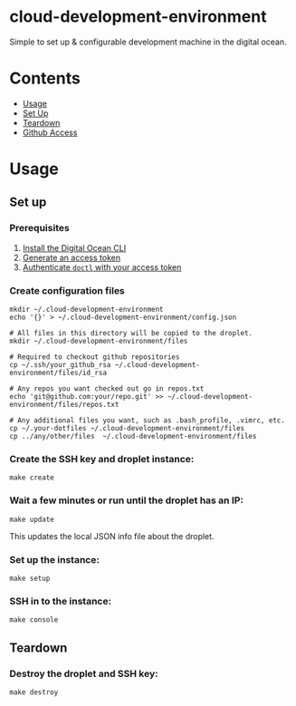# cloud-development-environment

Simple to set up & configurable development machine in the digital ocean.

# Contents

- [Usage](https://github.com/benjaminbergstein/devbox#usage)
- [Set Up](https://github.com/benjaminbergstein/devbox#set-up)
- [Teardown](https://github.com/benjaminbergstein/devbox#teardown)
- [Github Access](https://github.com/benjaminbergstein/devbox#github-access)

# Usage

## Set up

### Prerequisites

1. [Install the Digital Ocean CLI](https://github.com/digitalocean/doctl)
2. [Generate an access token](https://cloud.digitalocean.com/account/api/tokens/new)
3. [Authenticate `doctl` with your access token](https://github.com/digitalocean/doctl#authenticating-with-digitalocean)

### Create configuration files

```
mkdir ~/.cloud-development-environment
echo '{}' > ~/.cloud-development-environment/config.json

# All files in this directory will be copied to the droplet.
mkdir ~/.cloud-development-environment/files

# Required to checkout github repositories
cp ~/.ssh/your_github_rsa ~/.cloud-development-environment/files/id_rsa

# Any repos you want checked out go in repos.txt
echo 'git@github.com:your/repo.git' >> ~/.cloud-development-environment/files/repos.txt

# Any additional files you want, such as .bash_profile, .vimrc, etc.
cp ~/.your-dotfiles ~/.cloud-development-environment/files
cp ../any/other/files  ~/.cloud-development-environment/files
```

### Create the SSH key and droplet instance:

```
make create
```

### Wait a few minutes or run until the droplet has an IP:

```
make update
```

This updates the local JSON info file about the droplet.

### Set up the instance:

```
make setup
```

### SSH in to the instance:

```
make console
```

## Teardown

### Destroy the droplet and SSH key:

```
make destroy
```
